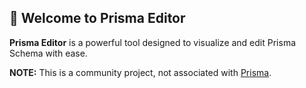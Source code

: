 ## 👋 Welcome to Prisma Editor

**Prisma Editor** is a powerful tool designed to visualize and edit Prisma Schema with ease.


**NOTE:** This is a community project, not associated with [Prisma](https://prisma.io).
